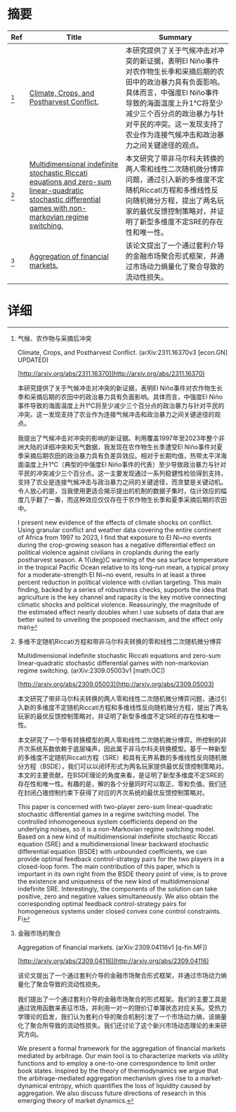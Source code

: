 # 摘要

| Ref | Title | Summary |
| --- | --- | --- |
| [^1] | [Climate, Crops, and Postharvest Conflict.](http://arxiv.org/abs/2311.16370) | 本研究提供了关于气候冲击对冲突的新证据，表明El Niño事件对农作物生长季和采摘后期的农田中的政治暴力具有负面影响。具体而言，中强度El Niño事件导致的海面温度上升1°C将至少减少三个百分点的政治暴力与针对平民的冲突。这一发现支持了农业作为连接气候冲击和政治暴力之间关键途径的观点。 |
| [^2] | [Multidimensional indefinite stochastic Riccati equations and zero-sum linear-quadratic stochastic differential games with non-markovian regime switching.](http://arxiv.org/abs/2309.05003) | 本文研究了带非马尔科夫转换的两人零和线性二次随机微分博弈问题，通过引入新的多维度不定随机Riccati方程和多维线性反向随机微分方程，提出了两名玩家的最优反馈控制策略对，并证明了新型多维度不定SRE的存在性和唯一性。 |
| [^3] | [Aggregation of financial markets.](http://arxiv.org/abs/2309.04116) | 该论文提出了一个通过套利介导的金融市场聚合形式框架，并通过市场动力熵量化了聚合导致的流动性损失。 |

# 详细

[^1]: 气候、农作物与采摘后冲突

    Climate, Crops, and Postharvest Conflict. (arXiv:2311.16370v3 [econ.GN] UPDATED)

    [http://arxiv.org/abs/2311.16370](http://arxiv.org/abs/2311.16370)

    本研究提供了关于气候冲击对冲突的新证据，表明El Niño事件对农作物生长季和采摘后期的农田中的政治暴力具有负面影响。具体而言，中强度El Niño事件导致的海面温度上升1°C将至少减少三个百分点的政治暴力与针对平民的冲突。这一发现支持了农业作为连接气候冲击和政治暴力之间关键途径的观点。

    

    我提出了气候冲击对冲突的影响的新证据。利用覆盖1997年至2023年整个非洲大陆的详细冲突和天气数据，我发现在农作物生长季遭受El Niño事件对夏季采摘后期农田的政治暴力具有负差异效应。相对于长期均值，热带太平洋海面温度上升1°C（典型的中强度El Niño事件的代表）至少导致政治暴力与针对平民的冲突减少三个百分点。这一主要发现通过一系列稳健性检验得到支持，支持了农业是连接气候冲击与政治暴力之间的关键途径，而贪婪是关键动机。令人放心的是，当我使用更适合揭示提出的机制的数据子集时，估计效应的幅度几乎翻了一番，而这种效应仅仅存在于农作物生长季和夏季采摘后期的农田中。

    I present new evidence of the effects of climate shocks on conflict. Using granular conflict and weather data covering the entire continent of Africa from 1997 to 2023, I find that exposure to El Ni\~no events during the crop-growing season has a negative differential effect on political violence against civilians in croplands during the early postharvest season. A 1{\deg}C warming of the sea surface temperature in the tropical Pacific Ocean relative to its long-run mean, a typical proxy for a moderate-strength El Ni\~no event, results in at least a three percent reduction in political violence with civilian targeting. This main finding, backed by a series of robustness checks, supports the idea that agriculture is the key channel and rapacity is the key motive connecting climatic shocks and political violence. Reassuringly, the magnitude of the estimated effect nearly doubles when I use subsets of data that are better suited to unveiling the proposed mechanism, and the effect only man
    
[^2]: 多维不定随机Riccati方程和带非马尔科夫转换的零和线性二次随机微分博弈

    Multidimensional indefinite stochastic Riccati equations and zero-sum linear-quadratic stochastic differential games with non-markovian regime switching. (arXiv:2309.05003v1 [math.OC])

    [http://arxiv.org/abs/2309.05003](http://arxiv.org/abs/2309.05003)

    本文研究了带非马尔科夫转换的两人零和线性二次随机微分博弈问题，通过引入新的多维度不定随机Riccati方程和多维线性反向随机微分方程，提出了两名玩家的最优反馈控制策略对，并证明了新型多维度不定SRE的存在性和唯一性。

    

    本文研究了一个带有转换模型的两人零和线性二次随机微分博弈。所控制的非齐次系统系数依赖于底层噪声，因此属于非马尔科夫转换模型。基于一种新型的多维度不定随机Riccati方程（SRE）和具有无界系数的多维线性反向随机微分方程（BSDE），我们可以以闭环形式为两名玩家提供最优反馈控制策略对。本文的主要贡献，在BSDE理论的角度来看，是证明了新型多维度不定SRE的存在性和唯一性。有趣的是，解的各个分量同时可以取正、零和负值。我们还在封闭凸锥控制约束下获得了对应的齐次系统的最优反馈控制策略对。

    This paper is concerned with two-player zero-sum linear-quadratic stochastic differential games in a regime switching model. The controlled inhomogeneous system coefficients depend on the underlying noises, so it is a non-Markovian regime switching model. Based on a new kind of multidimensional indefinite stochastic Riccati equation (SRE) and a multidimensional linear backward stochastic differential equation (BSDE) with unbounded coefficients, we can provide optimal feedback control-strategy pairs for the two players in a closed-loop form. The main contribution of this paper, which is important in its own right from the BSDE theory point of view, is to prove the existence and uniqueness of the new kind of multidimensional indefinite SRE. Interestingly, the components of the solution can take positive, zero and negative values simultaneously. We also obtain the corresponding optimal feedback control-strategy pairs for homogeneous systems under closed convex cone control constraints. Fi
    
[^3]: 金融市场的聚合

    Aggregation of financial markets. (arXiv:2309.04116v1 [q-fin.MF])

    [http://arxiv.org/abs/2309.04116](http://arxiv.org/abs/2309.04116)

    该论文提出了一个通过套利介导的金融市场聚合形式框架，并通过市场动力熵量化了聚合导致的流动性损失。

    

    我们提出了一个通过套利介导的金融市场聚合的形式框架。我们的主要工具是通过效用函数来表征市场，并利用一对一的限价订单簿状态对应关系。受热力学理论的启发，我们认为套利介导的聚合机制引发了一个市场动力熵，该熵量化了聚合所导致的流动性损失。我们还讨论了这个新兴市场动态理论的未来研究方向。

    We present a formal framework for the aggregation of financial markets mediated by arbitrage. Our main tool is to characterize markets via utility functions and to employ a one-to-one correspondence to limit order book states. Inspired by the theory of thermodynamics we argue that the arbitrage-mediated aggregation mechanism gives rise to a market-dynamical entropy, which quantifies the loss of liquidity caused by aggregation. We also discuss future directions of research in this emerging theory of market dynamics.
    

